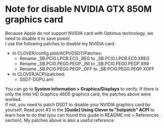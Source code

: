 # Note for disable NVIDIA GTX 850M graphics card

Because Apple do not support NVIDIA card with Optimus technology, we need to disable it to save power.  
I use the following patches to disable my NVIDIA card:

- In CLOVER/config.plist/ACPI/DSDT/Patches:
  - Rename _SB.PCI0.LPCB.EC0._REG to _SB.PCI0.LPCB.EC0.XREG
  - Rename _SB.PCI0.PEG0.PEGP._INI to _SB.PCI0.PEG0.PEGP.XINI
  - Rename _SB.PCI0.PEG0.PEGP._OFF to _SB.PCI0.PEG0.PEGP.XOFF
- In CLOVER/ACPI/patched:
  - SSDT-DGPU.aml

You can go to **System Information > Graphics/Displays** to verify. If there is only the Intel HD Graphics 4600 graphics card, the patches above were worked.  
If not, you need to patch DSDT to disable your NVIDIA graphics card by yourself. Read post #3 in the **[Guide] Using Clover to "hotpatch" ACPI** to learn how to do that (you can found this guide in README.md > References section). My patches above is also a useful reference.